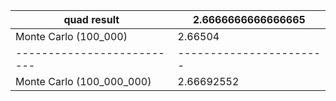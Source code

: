 | quad result                | 2.6666666666666665      |
| -------------------------- | ----------------------- |
| Monte Carlo (100_000)      | 2.66504                 |
| -------------------------- | ----------------------- |
| Monte Carlo (100_000_000)  | 2.66692552              |
